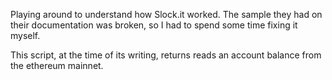 Playing around to understand how Slock.it worked. The sample they had on their
documentation was broken, so I had to spend some time fixing it myself.

This script, at the time of its writing, returns reads an account balance from
the ethereum mainnet.
